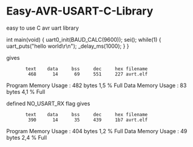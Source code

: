 # Easy-AVR-USART-C-Library
easy to use C avr uart library


int main(void)
{
	uart0_init(BAUD_CALC(9600));
    sei();
    while(1)
    {
		uart_puts("hello world\r\n");
		_delay_ms(1000);
    }
}

gives

		   text	   data	    bss	    dec	    hex	filename
		    468	     14	     69	    551	    227	avrt.elf

Program Memory Usage 	:	482 bytes   1,5 % Full
Data Memory Usage 		:	83 bytes   4,1 % Full

defined  NO_USART_RX flag gives

		   text	   data	    bss	    dec	    hex	filename
		    390	     14	     35	    439	    1b7	avrt.elf

Program Memory Usage 	:	404 bytes   1,2 % Full
Data Memory Usage 		:	49 bytes   2,4 % Full